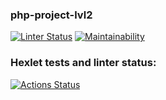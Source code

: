 ### php-project-lvl2
[![Linter Status](https://github.com/Amidope/php-project-lvl2/actions/workflows/lint.yml/badge.svg)](https://github.com/Amidope/php-project-lvl2/actions/workflows/lint.yml)
[![Maintainability](https://api.codeclimate.com/v1/badges/a99a88d28ad37a79dbf6/maintainability)](https://codeclimate.com/github/codeclimate/codeclimate/maintainability)
### Hexlet tests and linter status:
[![Actions Status](https://github.com/Amidope/php-project-lvl2/workflows/hexlet-check/badge.svg)](https://github.com/Amidope/php-project-lvl2/actions)
